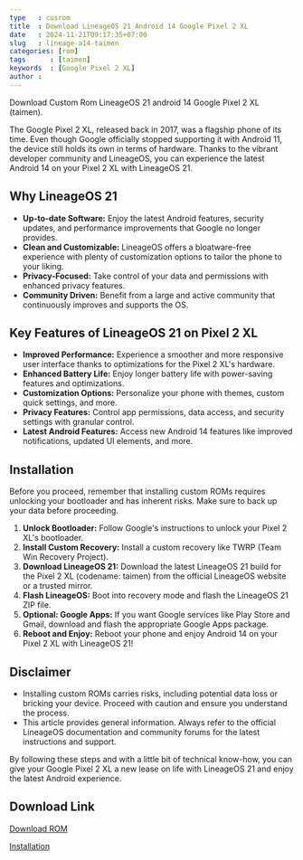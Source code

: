 ```yaml
---
type   : cusrom
title  : Download LineageOS 21 Android 14 Google Pixel 2 XL
date   : 2024-11-21T09:17:35+07:00
slug   : lineage-a14-taimen
categories: [rom]
tags      : [taimen]
keywords  : [Google Pixel 2 XL]
author :
---
```


Download Custom Rom LineageOS 21 android 14 Google Pixel 2 XL (taimen).

The Google Pixel 2 XL, released back in 2017, was a flagship phone of its time.  Even though Google officially stopped supporting it with Android 11, the device still holds its own in terms of hardware. Thanks to the vibrant developer community and LineageOS, you can experience the latest Android 14 on your Pixel 2 XL with LineageOS 21.

## Why LineageOS 21

* **Up-to-date Software:** Enjoy the latest Android features, security updates, and performance improvements that Google no longer provides.
* **Clean and Customizable:**  LineageOS offers a bloatware-free experience with plenty of customization options to tailor the phone to your liking.
* **Privacy-Focused:**  Take control of your data and permissions with enhanced privacy features.
* **Community Driven:** Benefit from a large and active community that continuously improves and supports the OS.

## Key Features of LineageOS 21 on Pixel 2 XL

* **Improved Performance:** Experience a smoother and more responsive user interface thanks to optimizations for the Pixel 2 XL's hardware.
* **Enhanced Battery Life:**  Enjoy longer battery life with power-saving features and optimizations.
* **Customization Options:** Personalize your phone with themes, custom quick settings, and more.
* **Privacy Features:** Control app permissions, data access, and security settings with granular control.
* **Latest Android Features:** Access new Android 14 features like improved notifications, updated UI elements, and more.

## Installation

Before you proceed, remember that installing custom ROMs requires unlocking your bootloader and has inherent risks. Make sure to back up your data before proceeding.

1. **Unlock Bootloader:** Follow Google's instructions to unlock your Pixel 2 XL's bootloader.
2. **Install Custom Recovery:** Install a custom recovery like TWRP (Team Win Recovery Project).
3. **Download LineageOS 21:** Download the latest LineageOS 21 build for the Pixel 2 XL (codename: taimen) from the official LineageOS website or a trusted mirror.
4. **Flash LineageOS:** Boot into recovery mode and flash the LineageOS 21 ZIP file.
5. **Optional: Google Apps:** If you want Google services like Play Store and Gmail, download and flash the appropriate Google Apps package.
6. **Reboot and Enjoy:** Reboot your phone and enjoy Android 14 on your Pixel 2 XL with LineageOS 21!

## Disclaimer

* Installing custom ROMs carries risks, including potential data loss or bricking your device. Proceed with caution and ensure you understand the process.
* This article provides general information.  Always refer to the official LineageOS documentation and community forums for the latest instructions and support.

By following these steps and with a little bit of technical know-how, you can give your Google Pixel 2 XL a new lease on life with LineageOS 21 and enjoy the latest Android experience.


## Download Link
[Download ROM](https://t.me/wahyu6070files/1156?single)

[Installation](https://wiki.lineageos.org/devices/taimen/install/)

